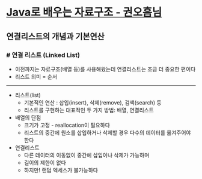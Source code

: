 # [Java로 배우는 자료구조 - 권오흠님](https://www.inflearn.com/course/java-%EC%9E%90%EB%A3%8C%EA%B5%AC%EC%A1%B0/dashboard)

## 연결리스트의 개념과 기본연산

### # 연결 리스트 (Linked List)

- 이전까지는 자료구조(배열 등)를 사용해왔는데 연결리스트는 조금 더 중요한 편이다
- 리스트 의미 = 순서

---

- 리스트(list)
  - 기본적인 연산 : 삽입(insert), 삭제(remove), 검색(search) 등
  - 리스트를 구현하는 대표적인 두 가지 방법: 배열, 연결리스트
- 배열의 단점
  - 크기가 고정 - reallocation이 필요하다
  - 리스트의 중간에 원소를 삽입하거나 삭제할 경우 다수의 데이터를 옮겨주어야 한다
- 연결리스트
  - 다른 데이터의 이동없이 중간에 삽입이나 삭제가 가능하며
  - 길이의 제한이 없다
  - 하지만! 랜덤 엑세스가 불가능하다
